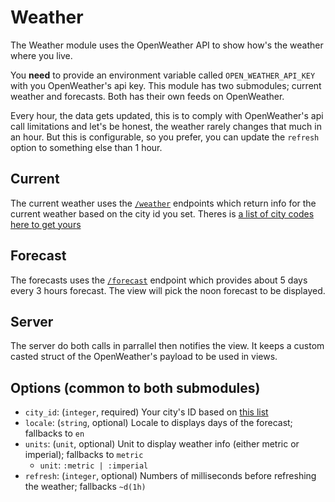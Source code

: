# Weather

The Weather module uses the OpenWeather API to show how's the weather where you live.

You **need** to provide an environment variable called `OPEN_WEATHER_API_KEY` with you OpenWeather's api key. This module has two submodules; current weather and forecasts. Both has their own feeds on OpenWeather.

Every hour, the data gets updated, this is to comply with OpenWeather's api call limitations and let's be honest, the weather rarely changes that much in an hour. But this is configurable, so you prefer, you can update the `refresh` option to something else than 1 hour.

## Current

The current weather uses the [`/weather`](https://openweathermap.org/current) endpoints which return info for the current weather based on the city id you set. Theres is [a list of city codes here to get yours](http://bulk.openweathermap.org/sample/)

## Forecast

The forecasts uses the [`/forecast`](https://openweathermap.org/forecast5) endpoint which provides about 5 days every 3 hours forecast. The view will pick the noon forecast to be displayed.

## Server

The server do both calls in parrallel then notifies the view. It keeps a custom casted struct of the OpenWeather's payload to be used in views.

## Options (common to both submodules)

- `city_id`: (`integer`, required) Your city's ID based on [this list](http://bulk.openweathermap.org/sample/)
- `locale`: (`string`, optional) Locale to displays days of the forecast; fallbacks to `en`
- `units`: (`unit`, optional) Unit to display weather info (either metric or imperial); fallbacks to `metric`
  - `unit`: `:metric | :imperial`
- `refresh`: (`integer`, optional) Numbers of milliseconds before refreshing the weather; fallbacks `~d(1h)`
